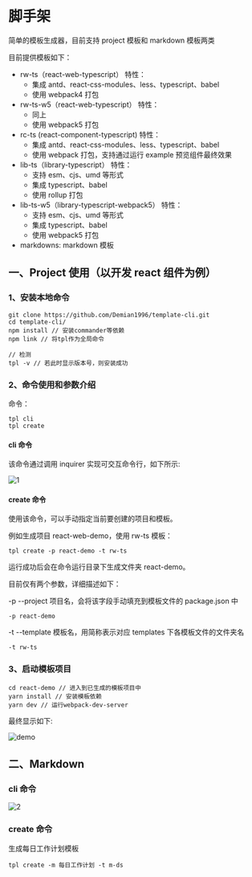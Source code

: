 # 脚手架

简单的模板生成器，目前支持 project 模板和 markdown 模板两类

目前提供模板如下：

- rw-ts（react-web-typescript）
  特性：
  - 集成 antd、react-css-modules、less、typescript、babel
  - 使用 webpack4 打包
- rw-ts-w5（react-web-typescript）
  特性：
  - 同上
  - 使用 webpack5 打包
- rc-ts (react-component-typescript)
  特性：
  - 集成 antd、react-css-modules、less、typescript、babel
  - 使用 webpack 打包，支持通过运行 example 预览组件最终效果
- lib-ts（library-typescript）
  特性：
  - 支持 esm、cjs、umd 等形式
  - 集成 typescript、babel
  - 使用 rollup 打包
- lib-ts-w5（library-typescript-webpack5）
  特性：
  - 支持 esm、cjs、umd 等形式
  - 集成 typescript、babel
  - 使用 webpack5 打包
- markdowns: markdown 模板

## 一、Project 使用（以开发 react 组件为例）

### 1、安装本地命令

```shell
git clone https://github.com/Demian1996/template-cli.git
cd template-cli/
npm install // 安装commander等依赖
npm link // 将tpl作为全局命令

// 检测
tpl -v // 若此时显示版本号，则安装成功
```

### 2、命令使用和参数介绍

命令：

```shell
tpl cli
tpl create
```

#### cli 命令

该命令通过调用 inquirer 实现可交互命令行，如下所示:

![1](https://store-g1.seewo.com/easiclass-public/e13b470c97494857a67777f1ce77df60)

#### create 命令

使用该命令，可以手动指定当前要创建的项目和模板。

例如生成项目 react-web-demo，使用 rw-ts 模板：

```shell
tpl create -p react-demo -t rw-ts
```

运行成功后会在命令运行目录下生成文件夹 react-demo。

目前仅有两个参数，详细描述如下：

-p --project 项目名，会将该字段手动填充到模板文件的 package.json 中

```shell
-p react-demo
```

-t --template 模板名，用简称表示对应 templates 下各模板文件的文件夹名

```shell
-t rw-ts
```

### 3、启动模板项目

```shell
cd react-demo // 进入到已生成的模板项目中
yarn install // 安装模板依赖
yarn dev // 运行webpack-dev-server
```

最终显示如下:

![demo](https://store-g1.seewo.com/easiclass-public/646bd4cddc8344c5901ab10b29151f32)

## 二、Markdown

### cli 命令

![2](https://store-g1.seewo.com/easiclass-public/7e03cb50d8494098b23817e3887724a3)

### create 命令

生成每日工作计划模板

```shell
tpl create -m 每日工作计划 -t m-ds
```
